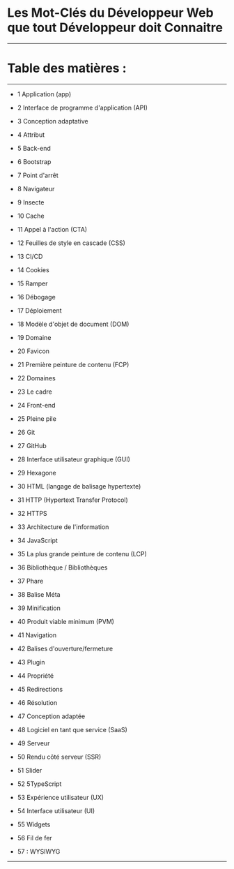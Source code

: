 # **Les Mot-Clés du Développeur Web que tout Développeur doit Connaitre**

---

# **Table des matières :**

---

- 1 Application (app)

- 2 Interface de programme d'application (API)

- 3 Conception adaptative

- 4 Attribut

- 5 Back-end

- 6 Bootstrap

- 7 Point d'arrêt

- 8 Navigateur

- 9 Insecte

- 10 Cache

- 11 Appel à l'action (CTA)

- 12 Feuilles de style en cascade (CSS)

- 13 CI/CD

- 14 Cookies

- 15 Ramper

- 16 Débogage

- 17 Déploiement

- 18 Modèle d'objet de document (DOM)

- 19 Domaine

- 20 Favicon

- 21 Première peinture de contenu (FCP)

- 22 Domaines

- 23 Le cadre

- 24 Front-end

- 25 Pleine pile

- 26 Git

- 27 GitHub

- 28 Interface utilisateur graphique (GUI)

- 29 Hexagone

- 30 HTML (langage de balisage hypertexte)

- 31 HTTP (Hypertext Transfer Protocol)

- 32 HTTPS

- 33 Architecture de l'information

- 34 JavaScript

- 35 La plus grande peinture de contenu (LCP)

- 36 Bibliothèque / Bibliothèques

- 37 Phare

- 38 Balise Méta

- 39 Minification

- 40 Produit viable minimum (PVM)

- 41 Navigation

- 42 Balises d'ouverture/fermeture

- 43 Plugin
 
- 44 Propriété

- 45 Redirections

- 46 Résolution

- 47 Conception adaptée

- 48 Logiciel en tant que service (SaaS)

- 49 Serveur

- 50 Rendu côté serveur (SSR)

- 51 Slider

- 52 5TypeScript

- 53 Expérience utilisateur (UX)

- 54 Interface utilisateur (UI)

- 55 Widgets

- 56 Fil de fer

- 57 : WYSIWYG

---
